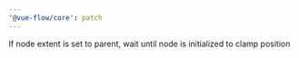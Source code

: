 ```yaml
---
'@vue-flow/core': patch
---
```


If node extent is set to parent, wait until node is initialized to clamp position
